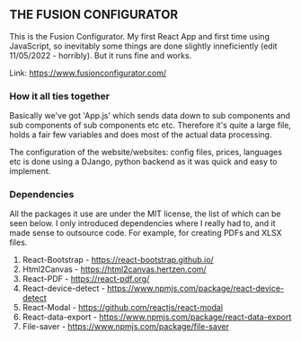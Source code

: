 ## THE FUSION CONFIGURATOR

This is the Fusion Configurator. My first React App and first time using JavaScript, so inevitably some things are done slightly inneficiently (edit 11/05/2022 - horribly). But it runs fine and works.

Link: https://www.fusionconfigurator.com/

### How it all ties together

Basically we've got 'App.js' which sends data down to sub components and sub components of sub components etc etc. Therefore it's quite a large file, holds a fair few variables and does most of the actual data processing. 

The configuration of the website/websites: config files, prices, languages etc is done using a DJango, python backend as it was quick and easy to implement.

### Dependencies

All the packages it use are under the MIT license, the list of which can be seen below. I only introduced dependencies where I really had to, and it made sense to outsource code. For example, for creating PDFs and XLSX files.

1. React-Bootstrap - https://react-bootstrap.github.io/
2. Html2Canvas - https://html2canvas.hertzen.com/
3. React-PDF - https://react-pdf.org/
4. React-device-detect - https://www.npmjs.com/package/react-device-detect
5. React-Modal - https://github.com/reactjs/react-modal
6. React-data-export - https://www.npmjs.com/package/react-data-export
7. File-saver - https://www.npmjs.com/package/file-saver


